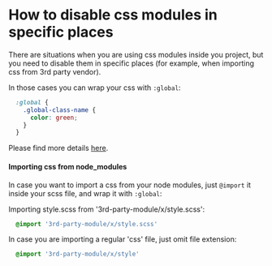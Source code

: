 # How to disable css modules in specific places

There are situations when you are using css modules inside you project, but you need to disable them in specific places (for example, when importing css from 3rd party vendor).

In those cases you can wrap your css with `:global`:

```css
  :global {
    .global-class-name {
      color: green;
    }
  }
```

Please find more details [here](https://github.com/css-modules/css-modules#exceptions).  

#### Importing css from node_modules

In case you want to import a css from your node modules, just `@import` it inside your scss file, and wrap it with `:global`:

Importing style.scss from '3rd-party-module/x/style.scss':

```scss
  @import '3rd-party-module/x/style.scss'
```

In case you are importing a regular 'css' file, just omit file extension:

```scss
  @import '3rd-party-module/x/style'
```
